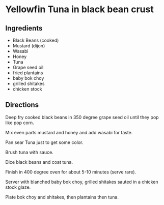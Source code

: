 # Yellowfin Tuna in black bean crust 

<!-- BEGIN content -->

## Ingredients

- Black Beans (cooked)
- Mustard (dijon)
- Wasabi
- Honey
- Tuna
- Grape seed oil
- fried plantains
- baby bok choy
- grilled shitakes
- chicken stock

## Directions

Deep fry cooked black beans in 350 degree grape seed oil until they pop like pop corn.  
  
 Mix even parts mustard and honey and add wasabi for taste.  
  
 Pan sear Tuna just to get some color.  
  
 Brush tuna with sauce.  
  
 Dice black beans and coat tuna.  
  
 Finish in 400 degree oven for about 5-10 minutes (serve rare).  
  
 Server with blanched baby bok choy, grilled shitakes sauted in a chicken stock glaze.  
  
 Plate bok choy and shitakes, then plantains then tuna.

<!-- END content -->

